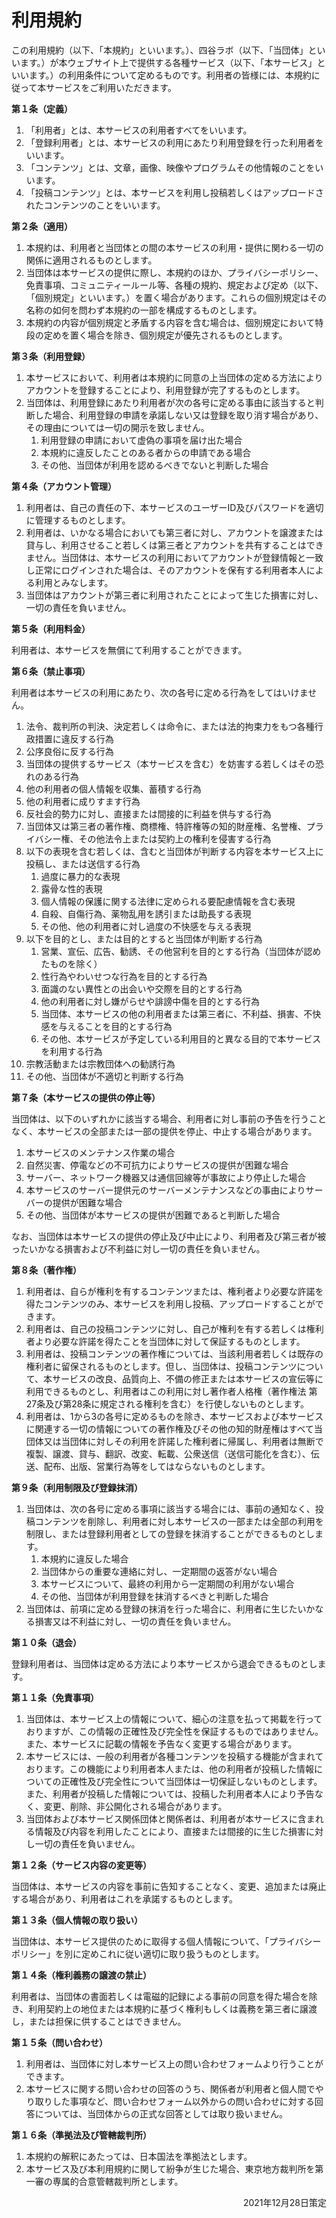# 利用規約

この利用規約（以下、「本規約」といいます。）、四谷ラボ（以下、「当団体」といいます。）が本ウェブサイト上で提供する各種サービス（以下、「本サービス」といいます。）の利用条件について定めるものです。利用者の皆様には、本規約に従って本サービスをご利用いただきます。

**第１条（定義）**

1. 「利用者」とは、本サービスの利用者すべてをいいます。
2. 「登録利用者」とは、本サービスの利用にあたり利用登録を行った利用者をいいます。
3. 「コンテンツ」とは、文章，画像、映像やプログラムその他情報のことをいいます。
4. 「投稿コンテンツ」とは、本サービスを利用し投稿若しくはアップロードされたコンテンツのことをいいます。

**第２条（適用）**

1. 本規約は、利用者と当団体との間の本サービスの利用・提供に関わる一切の関係に適用されるものとします。
2. 当団体は本サービスの提供に際し、本規約のほか、プライバシーポリシー、免責事項、コミュニティールール等、各種の規約、規定および定め（以下、「個別規定」といいます。）を置く場合があります。これらの個別規定はその名称の如何を問わず本規約の一部を構成するものとします。
3. 本規約の内容が個別規定と矛盾する内容を含む場合は、個別規定において特段の定めを置く場合を除き、個別規定が優先されるものとします。

**第３条（利用登録）**

1. 本サービスにおいて、利用者は本規約に同意の上当団体の定める方法によりアカウントを登録することにより、利用登録が完了するものとします。
2. 当団体は、利用登録にあたり利用者が次の各号に定める事由に該当すると判断した場合、利用登録の申請を承諾しない又は登録を取り消す場合があり、その理由については一切の開示を致しません。
   1. 利用登録の申請において虚偽の事項を届け出た場合
   2. 本規約に違反したことのある者からの申請である場合
   3. その他、当団体が利用を認めるべきでないと判断した場合

**第４条（アカウント管理）**

1. 利用者は、自己の責任の下、本サービスのユーザーID及びパスワードを適切に管理するものとします。
2. 利用者は、いかなる場合においても第三者に対し、アカウントを譲渡または貸与し、利用させること若しくは第三者とアカウントを共有することはできません。当団体は、本サービスの利用においてアカウントが登録情報と一致し正常にログインされた場合は、そのアカウントを保有する利用者本人による利用とみなします。
3. 当団体はアカウントが第三者に利用されたことによって生じた損害に対し、一切の責任を負いません。

**第５条（利用料金）**

利用者は、本サービスを無償にて利用することができます。

**第６条（禁止事項）**

利用者は本サービスの利用にあたり、次の各号に定める行為をしてはいけません。

1. 法令、裁判所の判決、決定若しくは命令に、または法的拘束力をもつ各種行政措置に違反する行為
2. 公序良俗に反する行為
3. 当団体の提供するサービス（本サービスを含む）を妨害する若しくはその恐れのある行為
4. 他の利用者の個人情報を収集、蓄積する行為
5. 他の利用者に成りすます行為
6. 反社会的勢力に対し、直接または間接的に利益を供与する行為
7. 当団体又は第三者の著作権、商標権、特許権等の知的財産権、名誉権、プライバシー権、その他法令上または契約上の権利を侵害する行為
8. 以下の表現を含む若しくは、含むと当団体が判断する内容を本サービス上に投稿し、または送信する行為
   1. 過度に暴力的な表現
   2. 露骨な性的表現
   3. 個人情報の保護に関する法律に定められる要配慮情報を含む表現
   4. 自殺、自傷行為、薬物乱用を誘引または助長する表現
   5. その他、他の利用者に対し過度の不快感を与える表現
9. 以下を目的とし、または目的とすると当団体が判断する行為
   1. 営業、宣伝、広告、勧誘、その他営利を目的とする行為（当団体が認めたものを除く）
   2. 性行為やわいせつな行為を目的とする行為
   3. 面識のない異性との出会いや交際を目的とする行為
   4. 他の利用者に対し嫌がらせや誹謗中傷を目的とする行為
   5. 当団体、本サービスの他の利用者または第三者に、不利益、損害、不快感を与えることを目的とする行為
   6. その他、本サービスが予定している利用目的と異なる目的で本サービスを利用する行為
10. 宗教活動または宗教団体への勧誘行為
11. その他、当団体が不適切と判断する行為

**第７条（本サービスの提供の停止等）**

当団体は、以下のいずれかに該当する場合、利用者に対し事前の予告を行うことなく、本サービスの全部または一部の提供を停止、中止する場合があります。

1. 本サービスのメンテナンス作業の場合
2. 自然災害、停電などの不可抗力によりサービスの提供が困難な場合
3. サーバー、ネットワーク機器又は通信回線等が事故により停止した場合
4. 本サービスのサーバー提供元のサーバーメンテナンスなどの事由によりサーバーの提供が困難な場合
5. その他、当団体が本サービスの提供が困難であると判断した場合

なお、当団体は本サービスの提供の停止及び中止により、利用者及び第三者が被ったいかなる損害および不利益に対し一切の責任を負いません。

**第８条（著作権）**

1. 利用者は、自らが権利を有するコンテンツまたは、権利者より必要な許諾を得たコンテンツのみ、本サービスを利用し投稿、アップロードすることができます。
2. 利用者は、自己の投稿コンテンツに対し、自己が権利を有する若しくは権利者より必要な許諾を得たことを当団体に対して保証するものとします。
3. 利用者は、投稿コンテンツの著作権については、当該利用者若しくは既存の権利者に留保されるものとします。但し、当団体は、投稿コンテンツについて、本サービスの改良、品質向上、不備の修正または本サービスの宣伝等に利用できるものとし、利用者はこの利用に対し著作者人格権（著作権法 第27条及び第28条に規定される権利を含む）を行使しないものとします。
4. 利用者は、1から3の各号に定めるものを除き、本サービスおよび本サービスに関連する一切の情報についての著作権及びその他の知的財産権はすべて当団体又は当団体に対しその利用を許諾した権利者に帰属し、利用者は無断で複製、譲渡、貸与、翻訳、改変、転載、公衆送信（送信可能化を含む）、伝送、配布、出版、営業行為等をしてはならないものとします。

**第９条（利用制限及び登録抹消）**

1. 当団体は、次の各号に定める事項に該当する場合には、事前の通知なく、投稿コンテンツを削除し、利用者に対し本サービスの一部または全部の利用を制限し、または登録利用者としての登録を抹消することができるものとします。
   1. 本規約に違反した場合
   2. 当団体からの重要な連絡に対し、一定期間の返答がない場合
   3. 本サービスについて、最終の利用から一定期間の利用がない場合
   4. その他、当団体が利用登録を抹消するべきと判断した場合
2. 当団体は、前項に定める登録の抹消を行った場合に、利用者に生じたいかなる損害又は不利益に対し、一切の責任を負いません。

**第１０条（退会）**

登録利用者は、当団体は定める方法により本サービスから退会できるものとします。

**第１１条（免責事項）**

1. 当団体は、本サービス上の情報について、細心の注意を払って掲載を行っておりますが、この情報の正確性及び完全性を保証するものではありません。また、本サービスに記載の情報を予告なく変更する場合があります。
2. 本サービスには、一般の利用者が各種コンテンツを投稿する機能が含まれております。この機能により利用者本人または、他の利用者が投稿した情報についての正確性及び完全性について当団体は一切保証しないものとします。また、利用者が投稿した情報については、投稿した利用者本人により予告なく、変更、削除、非公開化される場合があります。
3. 当団体および本サービス関係団体と関係者は、利用者が本サービスに含まれる情報及び内容を利用したことにより、直接または間接的に生じた損害に対し一切の責任を負いません。


**第１２条（サービス内容の変更等）**

当団体は、本サービスの内容を事前に告知することなく、変更、追加または廃止する場合があり、利用者はこれを承諾するものとします。

**第１３条（個人情報の取り扱い）**

当団体は、本サービス提供のために取得する個人情報について、「プライバシーポリシー」を別に定めこれに従い適切に取り扱うものとします。

**第１４条（権利義務の譲渡の禁止）**

利用者は、当団体の書面若しくは電磁的記録による事前の同意を得た場合を除き、利用契約上の地位または本規約に基づく権利もしくは義務を第三者に譲渡し，または担保に供することはできません。

**第１５条（問い合わせ）**

1. 利用者は、当団体に対し本サービス上の問い合わせフォームより行うことができます。
2. 本サービスに関する問い合わせの回答のうち、関係者が利用者と個人間でやり取りした事項など、問い合わせフォーム以外からの問い合わせに対する回答については、当団体からの正式な回答としては取り扱いません。

**第１６条（準拠法及び管轄裁判所）**

1. 本規約の解釈にあたっては、日本国法を準拠法とします。
2. 本サービス及び本利用規約に関して紛争が生じた場合、東京地方裁判所を第一審の専属的合意管轄裁判所とします。


<div style="text-align: right;">
2021年12月28日策定
</div>
